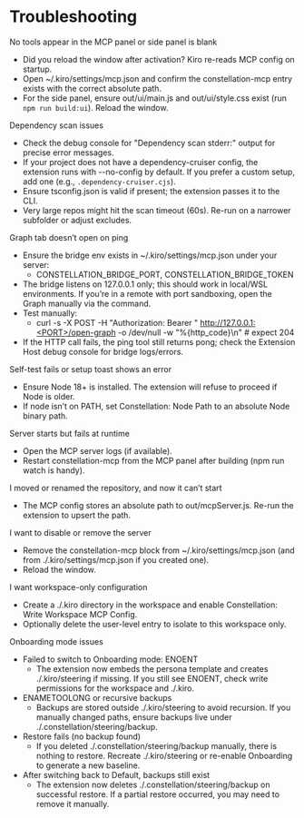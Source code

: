 # Troubleshooting

No tools appear in the MCP panel or side panel is blank
- Did you reload the window after activation? Kiro re-reads MCP config on startup.
- Open ~/.kiro/settings/mcp.json and confirm the constellation-mcp entry exists with the correct absolute path.
- For the side panel, ensure out/ui/main.js and out/ui/style.css exist (run `npm run build:ui`). Reload the window.

Dependency scan issues
- Check the debug console for "Dependency scan stderr:" output for precise error messages.
- If your project does not have a dependency-cruiser config, the extension runs with --no-config by default. If you prefer a custom setup, add one (e.g., `.dependency-cruiser.cjs`).
- Ensure tsconfig.json is valid if present; the extension passes it to the CLI.
- Very large repos might hit the scan timeout (60s). Re-run on a narrower subfolder or adjust excludes.

Graph tab doesn’t open on ping
- Ensure the bridge env exists in ~/.kiro/settings/mcp.json under your server:
  - CONSTELLATION_BRIDGE_PORT, CONSTELLATION_BRIDGE_TOKEN
- The bridge listens on 127.0.0.1 only; this should work in local/WSL environments. If you’re in a remote with port sandboxing, open the Graph manually via the command.
- Test manually:
  - curl -s -X POST -H "Authorization: Bearer <TOKEN>" http://127.0.0.1:<PORT>/open-graph -o /dev/null -w "%{http_code}\n"  # expect 204
- If the HTTP call fails, the ping tool still returns pong; check the Extension Host debug console for bridge logs/errors.

Self-test fails or setup toast shows an error
- Ensure Node 18+ is installed. The extension will refuse to proceed if Node is older.
- If node isn’t on PATH, set Constellation: Node Path to an absolute Node binary path.

Server starts but fails at runtime
- Open the MCP server logs (if available).
- Restart constellation-mcp from the MCP panel after building (npm run watch is handy).

I moved or renamed the repository, and now it can’t start
- The MCP config stores an absolute path to out/mcpServer.js. Re-run the extension to upsert the path.

I want to disable or remove the server
- Remove the constellation-mcp block from ~/.kiro/settings/mcp.json (and from ./.kiro/settings/mcp.json if you created one).
- Reload the window.

I want workspace-only configuration
- Create a ./.kiro directory in the workspace and enable Constellation: Write Workspace MCP Config.
- Optionally delete the user-level entry to isolate to this workspace only.

Onboarding mode issues
- Failed to switch to Onboarding mode: ENOENT
  - The extension now embeds the persona template and creates ./.kiro/steering if missing. If you still see ENOENT, check write permissions for the workspace and ./.kiro.
- ENAMETOOLONG or recursive backups
  - Backups are stored outside ./.kiro/steering to avoid recursion. If you manually changed paths, ensure backups live under ./.constellation/steering/backup.
- Restore fails (no backup found)
  - If you deleted ./.constellation/steering/backup manually, there is nothing to restore. Recreate ./.kiro/steering or re-enable Onboarding to generate a new baseline.
- After switching back to Default, backups still exist
  - The extension now deletes ./.constellation/steering/backup on successful restore. If a partial restore occurred, you may need to remove it manually.

